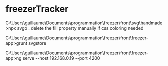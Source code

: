 # freezerTracker

C:\Users\guillaume\Documents\programmation\freezer\front\svg\handmade>npx svgo .
delete the fill property manually if css coloring needed

C:\Users\guillaume\Documents\programmation\freezer\front\freezer-app>grunt svgstore

C:\Users\guillaume\Documents\programmation\freezer\front\freezer-app>ng serve --host 192.168.0.19 --port 4200
